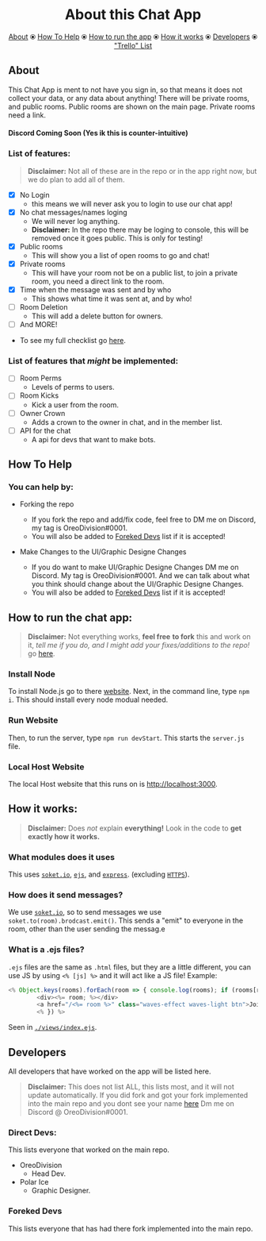 <h1 align="center">About this Chat App</h1>
<p align="center"><a href="https://github.com/OreoDivision/chat-app-oreo#about">About</a> ⦿ <a href="https://github.com/OreoDivision/chat-app-oreo#how-to-help">How To Help</a> ⦿ <a href="https://github.com/OreoDivision/chat-app-oreo#install-node">How to run the app</a> ⦿ <a href="https://github.com/OreoDivision/chat-app-oreo#how-it-works">How it works</a> ⦿ <a href="https://github.com/OreoDivision/chat-app-oreo#developers">Developers</a> ⦿ <a href="https://www.taskade.com/d/AjDQGcMqEVdw6EgX?share=view&view=YoqcbUwQAhDyyZ7d" target="_blank">"Trello" List</a></p>

## About
This Chat App is ment to not have you sign in, so that means it does not collect your data, or any data about anything! There will be private rooms, and public rooms. Public rooms are shown on the main page. Private rooms need a link.

#### Discord Coming Soon (Yes ik this is counter-intuitive)

### List of features:
> **Disclaimer:** Not all of these are in the repo or in the app right now, but we do plan to add all of them.

- [x] No Login
	* this means we will never ask you to login to use our chat app!
- [x] No chat messages/names loging
	* We will never log anything.
	* **Disclaimer:** In the repo there may be loging to console, this will be removed once it goes public. This is only for testing!
- [x] Public rooms
	* This will show you a list of open rooms to go and chat!
- [x] Private rooms
	* This will have your room not be on a public list, to join a private room, you need a direct link to the room.
- [x] Time when the message was sent and by who
	* This shows what time it was sent at, and by who!
- [ ] Room Deletion
	* This will add a delete button for owners.
- [ ] And MORE!

* To see my full checklist go [here](https://www.taskade.com/d/AjDQGcMqEVdw6EgX?share=view&view=YoqcbUwQAhDyyZ7d).

### List of features that ***might*** be implemented:
- [ ] Room Perms
	* Levels of perms to users.
- [ ] Room Kicks
	* Kick a user from the room.
- [ ] Owner Crown
	* Adds a crown to the owner in chat, and in the member list.
- [ ] API for the chat
	* A api for devs that want to make bots.

## How To Help
### You can help by:
* Forking the repo
	* If you fork the repo and add/fix code, feel free to DM me on Discord, my tag is OreoDivision#0001.
	* You will also be added to [Foreked Devs](https://github.com/OreoDivision/chat-app-oreo#foreked-devs) list if it is accepted! 

* Make Changes to the UI/Graphic Designe Changes
	* If you do want to make UI/Graphic Designe Changes DM me on Discord. My tag is OreoDivision#0001. And we can talk about what you think should change about the UI/Graphic Designe Changes.
	* You will also be added to [Foreked Devs](https://github.com/OreoDivision/chat-app-oreo#foreked-devs) list if it is accepted! 

## How to run the chat app:
> **Disclaimer:** Not everything works, __feel free__ **to fork** this and work on it, *tell me if you do, and I might add your fixes/additions to the repo!* go [here](https://github.com/OreoDivision/chat-app-oreo#how-to-help).

### Install Node
To install Node.js go to there [website](https://nodejs.org/en/).
Next, in the command line, type `npm i`. This should install every node modual needed.

### Run Website
Then, to run the server, type `npm run devStart`. This starts the `server.js` file.

### Local Host Website
The local Host website that this runs on is [http://localhost:3000](http://localhost:3000).

## How it works:
> **Disclaimer:** Does *not* explain __everything!__ Look in the code to **get exactly how it works.**
### What modules does it uses
This uses [`soket.io`](https://socket.io/), [`ejs`](https://ejs.co/), and [`express`](https://expressjs.com/). (excluding [`HTTPS`](https://nodejs.org/api/https.html)).
### How does it send messages?
We use [`soket.io`](https://socket.io/), so to send messages we use `soket.to(room).brodcast.emit()`. This sends a "emit" to everyone in the room, other than the user sending the messag.e 
### What is a .ejs files?
`.ejs` files are the same as `.html` files, but they are a little different, you can use JS by using `<% [js] %>` and it will act like a JS file! Example: 
```js
<% Object.keys(rooms).forEach(room => { console.log(rooms); if (rooms[room].public == 'on') {return;}%>
		<div><%= room; %></div>
		<a href="/<%= room %>" class="waves-effect waves-light btn">Join</a>
		<% }) %>
```
Seen in [`./views/index.ejs`](https://github.com/OreoDivision/chat-app-oreo/blob/main/views/index.ejs).

## Developers
All developers that have worked on the app will be listed here.

> **Disclaimer:** This does not list ALL, this lists most, and it will not update automatically. If you did fork and got your fork implemented into the main repo and you dont see your name [here](https://github.com/OreoDivision/chat-app-oreo#foreked-devs) Dm me on Discord @ OreoDivision#0001.

### Direct Devs:
This lists everyone that worked on the main repo.
* OreoDivision
	* Head Dev.
* Polar Ice
	* Graphic Designer.

### Foreked Devs
This lists everyone that has had there fork implemented into the main repo.